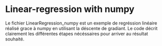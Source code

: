 # Linear-regression with numpy
Le fichier LinearRegression_numpy est un exemple de regréssion linéaire réalisé grace à numpy en utilisant la déscente de gradiant.
Le code décrit clairement les différentes étapes nécéssaires pour arriver au résultat souhaité.


